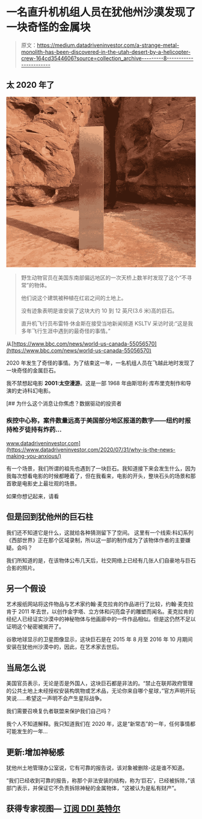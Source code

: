 # 一名直升机机组人员在犹他州沙漠发现了一块奇怪的金属块

> 原文：<https://medium.datadriveninvestor.com/a-strange-metal-monolith-has-been-discovered-in-the-utah-desert-by-a-helicopter-crew-164cd3544606?source=collection_archive---------8----------------------->

## 太 2020 年了

![](img/009fdeae6e03643d96b2591cff3b48a9.png)

> 野生动物官员在美国东南部偏远地区的一次天桥上数羊时发现了这个“不寻常”的物体。
> 
> 他们说这个建筑被种植在红岩之间的土地上。
> 
> 没有迹象表明是谁安装了这块大约 10 到 12 英尺(3.6 米)高的巨石。
> 
> 直升机飞行员布雷特·休金斯在接受当地新闻频道 KSLTV 采访时说:“这是我多年飞行生涯中遇到的最奇怪的事情。”

从[https://www.bbc.com/news/world-us-canada-55056570](https://www.bbc.com/news/world-us-canada-55056570)

2020 年发生了奇怪的事情。为了结束这一年，一名机组人员在飞越此地时发现了一块奇怪的金属巨石。

我不禁想起电影 **2001:太空漫游**。这是一部 1968 年由斯坦利·库布里克制作和导演的史诗科幻电影。

[](https://www.datadriveninvestor.com/2020/07/31/why-is-the-news-making-you-anxious/) [## 为什么这个消息让你焦虑？数据驱动的投资者

### 疾控中心称，案件数量远高于美国部分地区报道的数字——纽约时报持枪歹徒持有炸药…

www.datadriveninvestor.com](https://www.datadriveninvestor.com/2020/07/31/why-is-the-news-making-you-anxious/) 

有一个场景，我们所谓的祖先也遇到了一块巨石。我知道接下来会发生什么，因为我每次想看电影的时候都睡着了，但在我看来，电影的开头，整块石头的场景和那首歌是电影史上最壮观的场景。

如果你想记起来，请看

## 但是回到犹他州的巨石柱

我们还不知道它是什么，这就给各种猜测留下了空间。
这里有一个线索:科幻系列《西部世界》正在那个区域录制，所以这一部的制作成为了该物体作者的主要嫌疑。会吗？

我们所知道的是，在该物体公布几天后，社交网络上已经有几张人们自豪地与巨石合影的照片。

## 另一个假设

艺术报纸网站将这件物品与艺术家约翰·麦克拉肯的作品进行了比较，约翰·麦克拉肯于 2011 年去世，以创作金字塔、立方体和闪亮盘子的雕塑而闻名。麦克拉肯的经纪人已经证实沙漠中的神秘物体与他画廊中的一件作品相似。但是这仍然不足以证明这个秘密被揭开了。

谷歌地球显示的卫星图像显示，这块巨石是在 2015 年 8 月至 2016 年 10 月期间安装在犹他州沙漠中的，因此，在艺术家去世后。

## 当局怎么说

美国官员表示，无论是否是外国人，这块巨石都是非法的。“禁止在联邦政府管理的公共土地上未经授权安装构筑物或艺术品，无论你来自哪个星球，”官方声明开玩笑说……希望这一声明不会产生星际战争。

我们需要召唤复仇者联盟来保护我们自己吗？

我个人不知道解释。我只知道我们在 2020 年，这是“新常态”的一年，任何事情都可能发生的一年…

## 更新:增加神秘感

犹他州土地管理办公室说，它有可靠的报告说，该对象被删除-这是谁不知道。

“我们已经收到可靠的报告，称那个非法安装的结构，称为‘巨石’，已经被拆除，”该部门表示，并保证它不负责拆除神秘的金属物体，“这被认为是私有财产”。

## 获得专家视图— [订阅 DDI 英特尔](https://datadriveninvestor.com/ddi-intel)